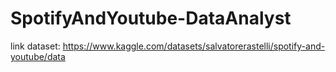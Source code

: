 # SpotifyAndYoutube-DataAnalyst

link dataset: https://www.kaggle.com/datasets/salvatorerastelli/spotify-and-youtube/data
